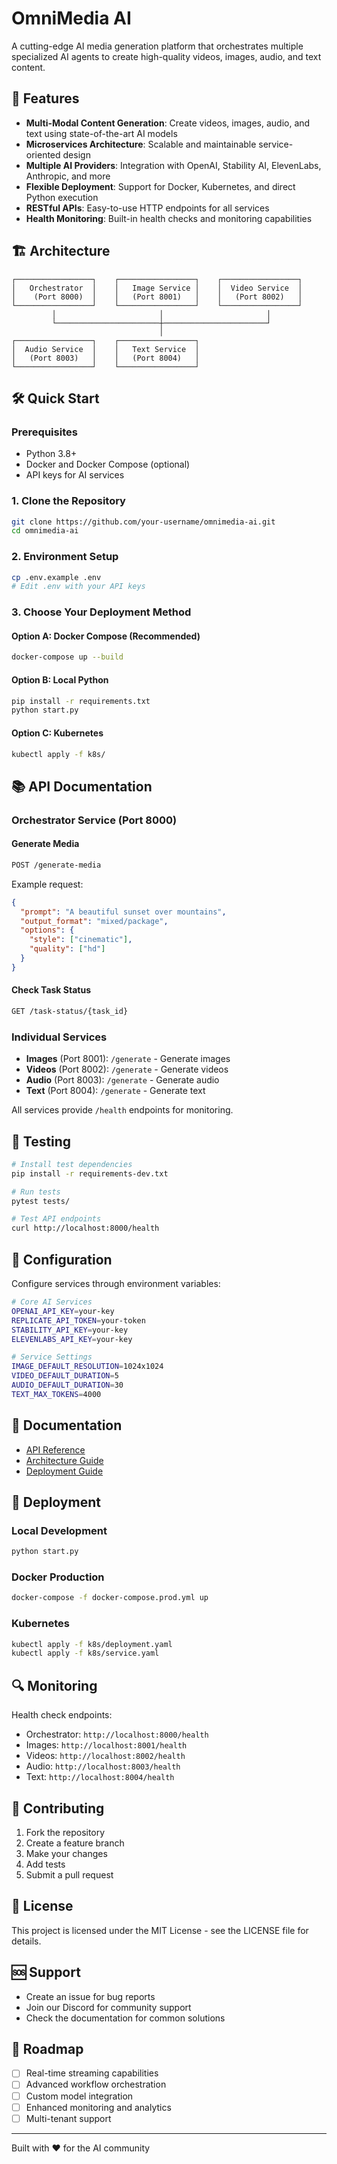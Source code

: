 # OmniMedia AI

A cutting-edge AI media generation platform that orchestrates multiple specialized AI agents to create high-quality videos, images, audio, and text content.

## 🚀 Features

- **Multi-Modal Content Generation**: Create videos, images, audio, and text using state-of-the-art AI models
- **Microservices Architecture**: Scalable and maintainable service-oriented design
- **Multiple AI Providers**: Integration with OpenAI, Stability AI, ElevenLabs, Anthropic, and more
- **Flexible Deployment**: Support for Docker, Kubernetes, and direct Python execution
- **RESTful APIs**: Easy-to-use HTTP endpoints for all services
- **Health Monitoring**: Built-in health checks and monitoring capabilities

## 🏗️ Architecture

```
┌─────────────────┐    ┌─────────────────┐    ┌─────────────────┐
│   Orchestrator  │    │   Image Service │    │  Video Service  │
│    (Port 8000)  │    │   (Port 8001)   │    │   (Port 8002)   │
└─────────────────┘    └─────────────────┘    └─────────────────┘
         │                       │                       │
         └───────────────────────┼───────────────────────┘
                                 │
┌─────────────────┐    ┌─────────────────┐
│  Audio Service  │    │   Text Service  │
│   (Port 8003)   │    │   (Port 8004)   │
└─────────────────┘    └─────────────────┘
```

## 🛠️ Quick Start

### Prerequisites

- Python 3.8+
- Docker and Docker Compose (optional)
- API keys for AI services

### 1. Clone the Repository

```bash
git clone https://github.com/your-username/omnimedia-ai.git
cd omnimedia-ai
```

### 2. Environment Setup

```bash
cp .env.example .env
# Edit .env with your API keys
```

### 3. Choose Your Deployment Method

#### Option A: Docker Compose (Recommended)

```bash
docker-compose up --build
```

#### Option B: Local Python

```bash
pip install -r requirements.txt
python start.py
```

#### Option C: Kubernetes

```bash
kubectl apply -f k8s/
```

## 📚 API Documentation

### Orchestrator Service (Port 8000)

#### Generate Media
```bash
POST /generate-media
```

Example request:
```json
{
  "prompt": "A beautiful sunset over mountains",
  "output_format": "mixed/package",
  "options": {
    "style": ["cinematic"],
    "quality": ["hd"]
  }
}
```

#### Check Task Status
```bash
GET /task-status/{task_id}
```

### Individual Services

- **Images** (Port 8001): `/generate` - Generate images
- **Videos** (Port 8002): `/generate` - Generate videos  
- **Audio** (Port 8003): `/generate` - Generate audio
- **Text** (Port 8004): `/generate` - Generate text

All services provide `/health` endpoints for monitoring.

## 🧪 Testing

```bash
# Install test dependencies
pip install -r requirements-dev.txt

# Run tests
pytest tests/

# Test API endpoints
curl http://localhost:8000/health
```

## 🔧 Configuration

Configure services through environment variables:

```bash
# Core AI Services
OPENAI_API_KEY=your-key
REPLICATE_API_TOKEN=your-token
STABILITY_API_KEY=your-key
ELEVENLABS_API_KEY=your-key

# Service Settings
IMAGE_DEFAULT_RESOLUTION=1024x1024
VIDEO_DEFAULT_DURATION=5
AUDIO_DEFAULT_DURATION=30
TEXT_MAX_TOKENS=4000
```

## 📖 Documentation

- [API Reference](docs/api_reference.md)
- [Architecture Guide](docs/architecture.md)
- [Deployment Guide](docs/deployment.md)

## 🚀 Deployment

### Local Development
```bash
python start.py
```

### Docker Production
```bash
docker-compose -f docker-compose.prod.yml up
```

### Kubernetes
```bash
kubectl apply -f k8s/deployment.yaml
kubectl apply -f k8s/service.yaml
```

## 🔍 Monitoring

Health check endpoints:
- Orchestrator: `http://localhost:8000/health`
- Images: `http://localhost:8001/health`
- Videos: `http://localhost:8002/health`
- Audio: `http://localhost:8003/health`
- Text: `http://localhost:8004/health`

## 🤝 Contributing

1. Fork the repository
2. Create a feature branch
3. Make your changes
4. Add tests
5. Submit a pull request

## 📄 License

This project is licensed under the MIT License - see the LICENSE file for details.

## 🆘 Support

- Create an issue for bug reports
- Join our Discord for community support
- Check the documentation for common solutions

## 🔮 Roadmap

- [ ] Real-time streaming capabilities
- [ ] Advanced workflow orchestration
- [ ] Custom model integration
- [ ] Enhanced monitoring and analytics
- [ ] Multi-tenant support

---

Built with ❤️ for the AI community